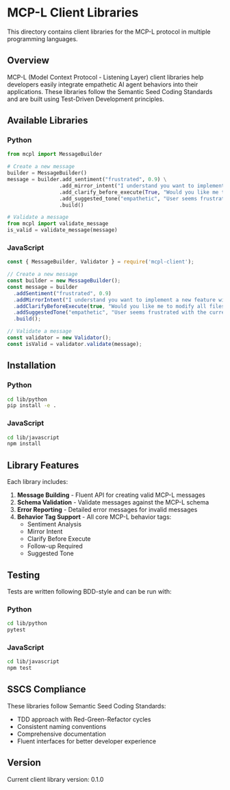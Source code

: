 # MCP-L Client Libraries

This directory contains client libraries for the MCP-L protocol in multiple programming languages.

## Overview

MCP-L (Model Context Protocol - Listening Layer) client libraries help developers easily integrate empathetic AI agent behaviors into their applications. These libraries follow the Semantic Seed Coding Standards and are built using Test-Driven Development principles.

## Available Libraries

### Python

```python
from mcpl import MessageBuilder

# Create a new message
builder = MessageBuilder()
message = builder.add_sentiment("frustrated", 0.9) \
                 .add_mirror_intent("I understand you want to implement a new feature without breaking existing functionality.") \
                 .add_clarify_before_execute(True, "Would you like me to modify all files or just the main module?") \
                 .add_suggested_tone("empathetic", "User seems frustrated with the current implementation.") \
                 .build()

# Validate a message
from mcpl import validate_message
is_valid = validate_message(message)
```

### JavaScript

```javascript
const { MessageBuilder, Validator } = require('mcpl-client');

// Create a new message
const builder = new MessageBuilder();
const message = builder
  .addSentiment("frustrated", 0.9)
  .addMirrorIntent("I understand you want to implement a new feature without breaking existing functionality.")
  .addClarifyBeforeExecute(true, "Would you like me to modify all files or just the main module?")
  .addSuggestedTone("empathetic", "User seems frustrated with the current implementation.")
  .build();

// Validate a message
const validator = new Validator();
const isValid = validator.validate(message);
```

## Installation

### Python

```bash
cd lib/python
pip install -e .
```

### JavaScript

```bash
cd lib/javascript
npm install
```

## Library Features

Each library includes:

1. **Message Building** - Fluent API for creating valid MCP-L messages
2. **Schema Validation** - Validate messages against the MCP-L schema
3. **Error Reporting** - Detailed error messages for invalid messages
4. **Behavior Tag Support** - All core MCP-L behavior tags:
   - Sentiment Analysis
   - Mirror Intent
   - Clarify Before Execute
   - Follow-up Required
   - Suggested Tone

## Testing

Tests are written following BDD-style and can be run with:

### Python

```bash
cd lib/python
pytest
```

### JavaScript

```bash
cd lib/javascript
npm test
```

## SSCS Compliance

These libraries follow Semantic Seed Coding Standards:
- TDD approach with Red-Green-Refactor cycles
- Consistent naming conventions
- Comprehensive documentation
- Fluent interfaces for better developer experience

## Version

Current client library version: 0.1.0
